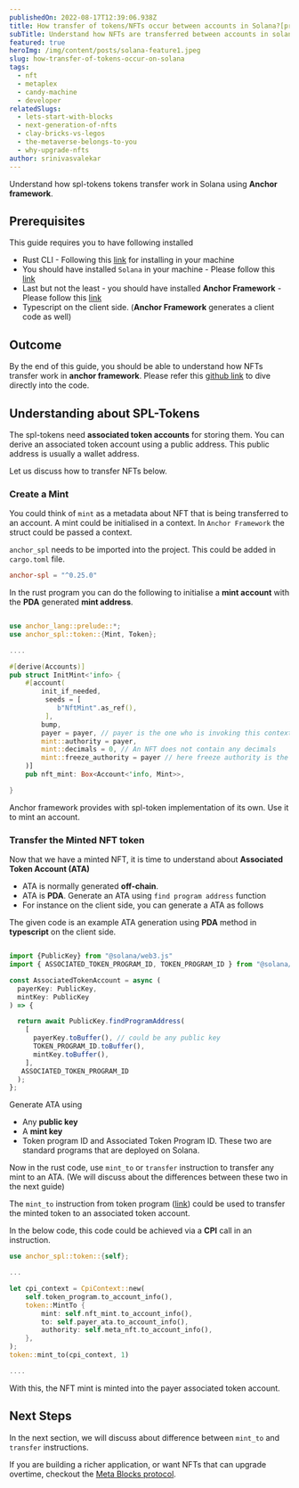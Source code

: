 ```yaml
---
publishedOn: 2022-08-17T12:39:06.938Z
title: How transfer of tokens/NFTs occur between accounts in Solana?[programmatically]
subTitle: Understand how NFTs are transferred between accounts in solana
featured: true
heroImg: /img/content/posts/solana-feature1.jpeg
slug: how-transfer-of-tokens-occur-on-solana
tags:
  - nft
  - metaplex
  - candy-machine
  - developer
relatedSlugs:
  - lets-start-with-blocks
  - next-generation-of-nfts
  - clay-bricks-vs-legos
  - the-metaverse-belongs-to-you
  - why-upgrade-nfts
author: srinivasvalekar
---
```


Understand how spl-tokens tokens transfer work in Solana using **Anchor framework**.

## Prerequisites

This guide requires you to have following installed

* Rust CLI - Following this [link](https://www.rust-lang.org/tools/install) for installing in your machine
* You should have installed `Solana` in your machine - Please follow this [link](https://docs.solana.com/cli/install-solana-cli-tools)
* Last but not the least - you should have installed **Anchor Framework**  - Please follow this [link](https://book.anchor-lang.com/getting_started/installation.html#anchor)
* Typescript on the client side. (**Anchor Framework** generates a client code as well)
  


## Outcome

By the end of this guide, you should be able to understand how NFTs transfer work in **anchor framework**. Please refer this [github link](https://github.com/metablockshq/metablocks-program-library/blob/main/nft-vault/programs/nft-vault/src/lib.rs) to dive directly into the code.


## Understanding about SPL-Tokens

The spl-tokens need **associated token accounts** for storing them. You can derive an associated token account using a public address. This public address is usually a wallet address.  

Let us discuss how to transfer NFTs below. 


### Create a Mint 
You could think of `mint` as a metadata about NFT that is being transferred to an account. A mint could be initialised in a context. In `Anchor Framework` the struct could be passed a context. 

`anchor_spl` needs to be imported into the project. This could be added in `cargo.toml` file.

```toml
anchor-spl = "^0.25.0"
```


In the rust program you can do the following to initialise a **mint account** with the **PDA** generated **mint address**.

```rust

use anchor_lang::prelude::*;
use anchor_spl::token::{Mint, Token};

....

#[derive(Accounts)]
pub struct InitMint<'info> {
    #[account(
        init_if_needed,
         seeds = [
            b"NftMint".as_ref(),
         ],
        bump,
        payer = payer, // payer is the one who is invoking this context
        mint::authority = payer,
        mint::decimals = 0, // An NFT does not contain any decimals
        mint::freeze_authority = payer // here freeze authority is the payer
    )]
    pub nft_mint: Box<Account<'info, Mint>>,

}

```

Anchor framework provides with spl-token implementation of its own. Use it to mint an account.


### Transfer the Minted NFT token

Now that we have a minted NFT, it is time to understand about **Associated Token Account (ATA)**

* ATA is normally generated **off-chain**. 
* ATA is **PDA**. Generate an ATA using `find program address` function
* For instance on the client side, you can generate a ATA as follows 

The given code is an example ATA generation using **PDA** method in **typescript** on the client side.

```typescript

import {PublicKey} from "@solana/web3.js"
import { ASSOCIATED_TOKEN_PROGRAM_ID, TOKEN_PROGRAM_ID } from "@solana/spl-token";

const AssociatedTokenAccount = async (
  payerKey: PublicKey,
  mintKey: PublicKey
) => {

  return await PublicKey.findProgramAddress(
    [
      payerKey.toBuffer(), // could be any public key
      TOKEN_PROGRAM_ID.toBuffer(),
      mintKey.toBuffer(),
    ],
   ASSOCIATED_TOKEN_PROGRAM_ID  
  );
};

```

Generate ATA using 
* Any **public key**
* A **mint key** 
* Token program ID and Associated Token Program ID. These two are standard programs that are deployed on Solana.

Now in the rust code, use `mint_to` or `transfer` instruction to transfer any mint to an ATA. (We will discuss about the differences between these two in the next guide)

The `mint_to` instruction from token program ([link](https://spl.solana.com/token)) could be used to transfer the minted token to an associated token account. 

In the below code, this code could be achieved via a **CPI** call in an instruction.   

```rust
use anchor_spl::token::{self};

...

let cpi_context = CpiContext::new(
    self.token_program.to_account_info(),
    token::MintTo {
        mint: self.nft_mint.to_account_info(),
        to: self.payer_ata.to_account_info(),
        authority: self.meta_nft.to_account_info(),
    },
);
token::mint_to(cpi_context, 1)

....

```

With this, the NFT mint is minted into the payer associated token account. 


## Next Steps

In the next section, we will discuss about difference between `mint_to` and `transfer` instructions. 

If you are building a richer application, or want NFTs that can upgrade overtime, checkout the [Meta Blocks protocol](https://metablocks.world/guides/protocol).